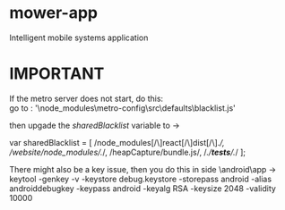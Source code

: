 # mower-app
Intelligent mobile systems application

# IMPORTANT

If the metro server does not start, do this: \
go to : '\node_modules\metro-config\src\defaults\blacklist.js'

then upgade the *sharedBlacklist* variable to ->

var sharedBlacklist = [
  /node_modules[\/\\]react[\/\\]dist[\/\\].*/,
  /website\/node_modules\/.*/,
  /heapCapture\/bundle\.js/,
  /.*\/__tests__\/.*/
];


There might also be a key issue, then you do this in side \android\app 
-> keytool -genkey -v -keystore debug.keystore -storepass android -alias androiddebugkey -keypass android -keyalg RSA -keysize 2048 -validity 10000

